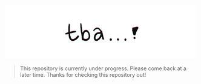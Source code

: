 ![animated text that says 'TBA...!'](assets/tba_gif.gif)
> This repository is currently under progress. Please come back at a later time. Thanks for checking this repository out!